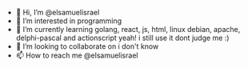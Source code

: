 - 👋 Hi, I’m @elsamuelisrael
- 👀 I’m interested in programming
- 🌱 I’m currently learning golang, react, js, html, linux debian, apache, delphi-pascal and actionscript yeah! i still use it dont judge me :)
- 💞️ I’m looking to collaborate on i don't know
- 📫 How to reach me @elsamuelisrael

<!---
elsamuelisrael/elsamuelisrael is a ✨ special ✨ repository because its `README.md` (this file) appears on your GitHub profile.
You can click the Preview link to take a look at your changes.
--->
